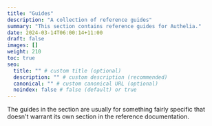 ```yaml
---
title: "Guides"
description: "A collection of reference guides"
summary: "This section contains reference guides for Authelia."
date: 2024-03-14T06:00:14+11:00
draft: false
images: []
weight: 210
toc: true
seo:
  title: "" # custom title (optional)
  description: "" # custom description (recommended)
  canonical: "" # custom canonical URL (optional)
  noindex: false # false (default) or true
---
```


The guides in the section are usually for something fairly specific that doesn't warrant its own section in the
reference documentation.
